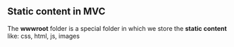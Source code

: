 ﻿## Static content in MVC

The **wwwroot** folder is a special folder in which we store the **static content** like:
css, html, js, images
